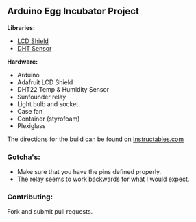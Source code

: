 ## Arduino Egg Incubator Project

**Libraries:**
* [LCD Shield](https://github.com/adafruit/Adafruit-RGB-LCD-Shield-Library)
* [DHT Sensor](https://github.com/adafruit/DHT-sensor-library)

**Hardware:**
* Arduino
* Adafruit LCD Shield
* DHT22 Temp & Humidity Sensor
* Sunfounder relay
* Light bulb and socket
* Case fan
* Container (styrofoam)
* Plexiglass

The directions for the build can be found on
[Instructables.com](http://instructables.com)

### Gotcha's:
* Make sure that you have the pins defined properly.
* The relay seems to work backwards for what I would expect.

### Contributing:
Fork and submit pull requests.
